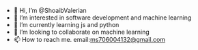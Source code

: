 - 👋 Hi, I’m @ShoaibValerian
- 👀 I’m interested in software development and machine learning
- 🌱 I’m currently learning js and python
- 💞️ I’m looking to collaborate on machine learning
- 📫 How to reach me. email:ms706004132@gmail.com

<!---
ShoaibValerian/ShoaibValerian is a ✨ special ✨ repository because its `README.md` (this file) appears on your GitHub profile.
You can click the Preview link to take a look at your changes.
--->
